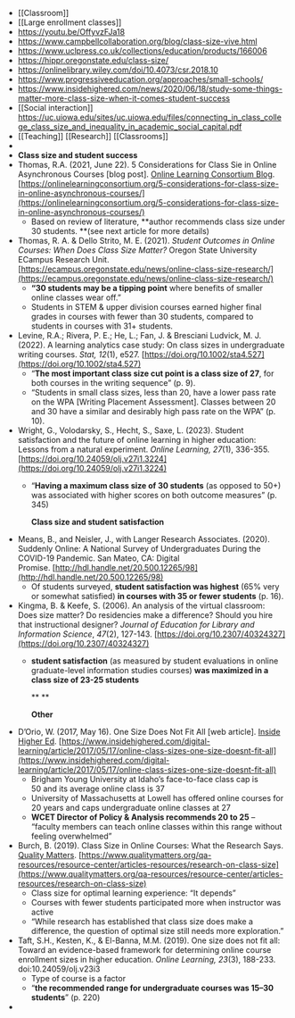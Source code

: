 - [[Classroom]]
- [[Large enrollment classes]]
- https://youtu.be/OffyvzFJa18
- https://www.campbellcollaboration.org/blog/class-size-vive.html
- https://www.uclpress.co.uk/collections/education/products/166006
- https://hippr.oregonstate.edu/class-size/
- https://onlinelibrary.wiley.com/doi/10.4073/csr.2018.10
- https://www.progressiveeducation.org/approaches/small-schools/
- https://www.insidehighered.com/news/2020/06/18/study-some-things-matter-more-class-size-when-it-comes-student-success
- [[Social interaction]] https://uc.uiowa.edu/sites/uc.uiowa.edu/files/connecting_in_class_college_class_size_and_inequality_in_academic_social_capital.pdf
- [[Teaching]] [[Research]] [[Classrooms]]
-
- **Class size and student success**
- Thomas, R.A. (2021, June 22). 5 Considerations for Class Sie in Online Asynchronous Courses [blog post].
  [Online Learning Consortium Blog](http://Online%20Learning%20Consortium%20Blog). [https://onlinelearningconsortium.org/5-considerations-for-class-size-in-online-asynchronous-courses/](https://onlinelearningconsortium.org/5-considerations-for-class-size-in-online-asynchronous-courses/)
	- Based on review of literature, **author recommends class size under 30 students.
	  **(see next article for more details)
- Thomas, R. A. & Dello Strito, M. E. (2021). *Student Outcomes in Online Courses: When Does Class Size Matter?* Oregon State University ECampus Research Unit. [https://ecampus.oregonstate.edu/news/online-class-size-research/](https://ecampus.oregonstate.edu/news/online-class-size-research/)
	- **“30 students may be a tipping point** where benefits of smaller online classes wear off.”
	- Students in STEM & upper division courses earned higher final grades
	  in courses with fewer than 30 students, compared to students in courses
	  with 31+ students.
- Levine, R.A.; Rivera, P. E.; He, L.; Fan, J. & Bresciani Ludvick, M.
  J. (2022). A learning analytics case study: On class sizes in 
  undergraduate writing courses.
  *Stat, 12*(1), e527. [https://doi.org/10.1002/sta4.527](https://doi.org/10.1002/sta4.527)
	- “**The most important class size cut point is a class size of 27**, for both courses in the writing sequence” (p. 9).
	- “Students in small class sizes, less than 20, have a lower pass rate on 
	  the WPA [Writing Placement Assessment]. Classes between 20 and 30 have a
	  similar and desirably high pass rate on the WPA” (p. 10).
- Wright, G., Volodarsky, S., Hecht, S., Saxe, L. (2023). Student 
  satisfaction and the future of online learning in higher education: 
  Lessons from a natural experiment.
  *Online Learning, 27*(1), 336-355. [https://doi.org/10.24059/olj.v27i1.3224](https://doi.org/10.24059/olj.v27i1.3224)
	- “**Having a maximum class size of 30 students** (as opposed to 50+) was associated with higher scores on both outcome measures” (p. 345)
	  
	  
	  
	  **Class size and student satisfaction**
- Means, B., and Neisler, J., with Langer Research Associates. (2020). 
  Suddenly Online: A National Survey of Undergraduates During the COVID-19
  Pandemic. San Mateo, CA: Digital Promise. [http://hdl.handle.net/20.500.12265/98](http://hdl.handle.net/20.500.12265/98)
	- Of students surveyed, **student satisfaction was highest** (65% very or somewhat satisfied)
	  **in courses with 35 or fewer students** (p. 16).
- Kingma, B. & Keefe, S. (2006). An analysis of the virtual classroom:
  Does size matter? Do residencies make a difference? Should you hire 
  that instructional designer?
  *Journal of Education for Library and Information Science*, *47*(2), 127-143. [https://doi.org/10.2307/40324327](https://doi.org/10.2307/40324327)
	- **student satisfaction** (as measured by student evaluations in online graduate-level information studies courses)
	  **was maximized in a class size of 23-25 students**
	  
	  ** **
	  
	  **Other**
- D’Orio, W. (2017, May 16). One Size Does Not Fit All [web article]. 
  [Inside Higher Ed](https://www.insidehighered.com/digital-learning/article/2017/05/17/online-class-sizes-one-size-doesnt-fit-all). [https://www.insidehighered.com/digital-learning/article/2017/05/17/online-class-sizes-one-size-doesnt-fit-all](https://www.insidehighered.com/digital-learning/article/2017/05/17/online-class-sizes-one-size-doesnt-fit-all)
	- Brigham Young University at Idaho’s face-to-face class cap is 50 and its average online class is 37
	- University of Massachusetts at Lowell has offered online courses for 20 years and caps undergraduate online classes at 27
	- **WCET Director of Policy & Analysis recommends 20 to 25** – “faculty members can teach online classes within this range without feeling overwhelmed”
- Burch, B. (2019). Class Size in Online Courses: What the Research Says. 
  [Quality Matters](https://www.qualitymatters.org/qa-resources/resource-center/articles-resources/research-on-class-size). [https://www.qualitymatters.org/qa-resources/resource-center/articles-resources/research-on-class-size](https://www.qualitymatters.org/qa-resources/resource-center/articles-resources/research-on-class-size)
	- Class size for optimal learning experience: “It depends”
	- Courses with fewer students participated more when instructor was active
	- “While research has established that class size does make a difference, 
	  the question of optimal size still needs more exploration.”
- Taft, S.H., Kesten, K., & El-Banna, M.M. (2019). One size does not 
  fit all: Toward an evidence-based framework for determining online 
  course enrollment sizes in higher education.
  *Online Learning, 23*(3), 188-233. doi:10.24059/olj.v23i3
	- Type of course is a factor
	- “**the recommended range for undergraduate courses was 15–30 students**” (p. 220)
-
